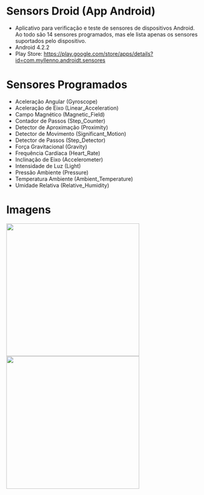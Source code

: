 # Sensors Droid (App Android)

* Aplicativo para verificação e teste de sensores de dispositivos Android. Ao todo são 14 sensores programados, 
mas ele lista apenas os sensores suportados pelo dispositivo. 
* Android 4.2.2
* Play Store: https://play.google.com/store/apps/details?id=com.myllenno.androidt.sensores

# Sensores Programados

- Aceleração Angular (Gyroscope)
- Aceleração de Eixo (Linear_Acceleration)
- Campo Magnético (Magnetic_Field)
- Contador de Passos (Step_Counter)
- Detector de Aproximação (Proximity)
- Detector de Movimento (Significant_Motion)
- Detector de Passos (Step_Detector)
- Força Gravitacional (Gravity)
- Frequência Cardíaca (Heart_Rate)
- Inclinação de Eixo (Accelerometer)
- Intensidade de Luz (Light)
- Pressão Ambiente (Pressure)
- Temperatura Ambiente (Ambient_Temperature)
- Umidade Relativa (Relative_Humidity)

# Imagens

<img src="https://github.com/lucasmlima08/Android_SensorsDroid/blob/master/imgMain.png" width="350" />
<img src="https://github.com/lucasmlima08/Android_SensorsDroid/blob/master/imgMenu.png" width="350" />
